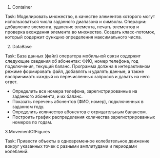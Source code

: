 1. Container

Task: Моделировать множество, в качестве элементов которого могут использоваться числа заданного диапазона и символы. Операции: добавление элемента, удаление элемента, печать элементов и проверка вхождения элемента во множество. Создать класс-потомок, который содержит функцию определения максимального числа.

2. DataBase

Task: База данных (файл) оператора мобильной связи содержит следующие сведения об абонентах: ФИО, номер телефона, год подключения, текущий баланс. Программа должна в интерактивном режиме формировать файл, добавлять и удалять данные, а также воспринимать каждый из перечисленных запросов и давать на него ответ.
-	Определить все номера телефона, зарегистрированные на заданного абонента, и их баланс.
- Показать перечень абонентов (ФИО, номер), подключенных в заданном году.
- Определить количество абонентов с отрицательным балансом.
- Построить график распределения количества зарегистрированных номеров по годам.

3.MovementOfFigures

Task: Привести объекты в одновременное колебательное движение вокруг указанных точек с разными амплитудами и периодами колебаний.




